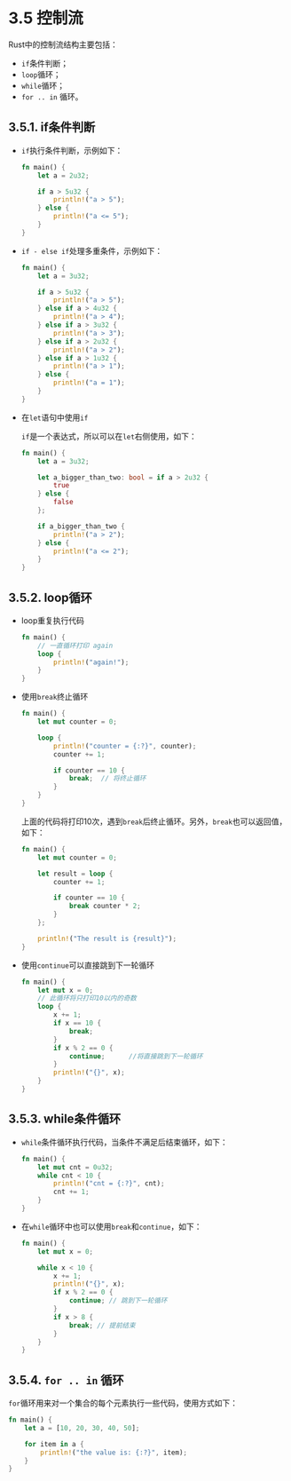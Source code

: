 # 3.5 控制流

Rust中的控制流结构主要包括：

- `if`条件判断；
- `loop`循环；
- `while`循环；
- `for .. in` 循环。

## 3.5.1. if条件判断

- `if`执行条件判断，示例如下：

    ```Rust
    fn main() {
        let a = 2u32;

        if a > 5u32 {
            println!("a > 5");
        } else {
            println!("a <= 5");
        }
    }
    ```

- `if - else if`处理多重条件，示例如下：

    ```Rust
    fn main() {
        let a = 3u32;

        if a > 5u32 {
            println!("a > 5");
        } else if a > 4u32 {
            println!("a > 4");
        } else if a > 3u32 {
            println!("a > 3");
        } else if a > 2u32 {
            println!("a > 2");
        } else if a > 1u32 {
            println!("a > 1");
        } else {
            println!("a = 1");
        }
    }
    ```

- 在`let`语句中使用`if`

   `if`是一个表达式，所以可以在`let`右侧使用，如下：

    ```Rust
    fn main() {
        let a = 3u32;

        let a_bigger_than_two: bool = if a > 2u32 {
            true
        } else {
            false
        };

        if a_bigger_than_two {
            println!("a > 2");
        } else {
            println!("a <= 2");
        }
    }
    ```

## 3.5.2. loop循环

- loop重复执行代码

    ```Rust
    fn main() {
        // 一直循环打印 again
        loop {
            println!("again!");
        }
    }
    ```

- 使用`break`终止循环

    ```Rust
    fn main() {
        let mut counter = 0;

        loop {
            println!("counter = {:?}", counter);
            counter += 1;

            if counter == 10 {
                break;  // 将终止循环
            }
        }
    }
    ```
    上面的代码将打印10次，遇到`break`后终止循环。另外，`break`也可以返回值，如下：
    ```Rust
    fn main() {
        let mut counter = 0;

        let result = loop {
            counter += 1;

            if counter == 10 {
                break counter * 2;
            }
        };

        println!("The result is {result}");
    }
    ```

- 使用`continue`可以直接跳到下一轮循环

    ```Rust
    fn main() {
        let mut x = 0;
        // 此循环将只打印10以内的奇数
        loop {
            x += 1;
            if x == 10 {
                break;
            }
            if x % 2 == 0 {
                continue;      //将直接跳到下一轮循环
            }
            println!("{}", x);
        }
    }
    ```

## 3.5.3. while条件循环

- `while`条件循环执行代码，当条件不满足后结束循环，如下：

    ```Rust
    fn main() {
        let mut cnt = 0u32;
        while cnt < 10 {
            println!("cnt = {:?}", cnt);
            cnt += 1;
        }
    }
    ```

- 在`while`循环中也可以使用`break`和`continue`，如下：

    ```Rust
    fn main() {
        let mut x = 0;

        while x < 10 {
            x += 1;
            println!("{}", x);
            if x % 2 == 0 {
                continue; // 跳到下一轮循环
            }
            if x > 8 {
                break; // 提前结束
            }
        }
    }
    ```

## 3.5.4. `for .. in` 循环

`for`循环用来对一个集合的每个元素执行一些代码，使用方式如下：

```Rust
fn main() {
    let a = [10, 20, 30, 40, 50];

    for item in a {
        println!("the value is: {:?}", item);
    }
}
```

